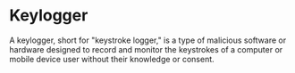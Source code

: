 # Keylogger
A keylogger, short for "keystroke logger," is a type of malicious software or hardware designed to record and monitor the keystrokes of a computer or mobile device user without their knowledge or consent.
